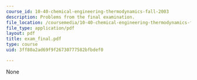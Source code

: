 ```yaml
---
course_id: 10-40-chemical-engineering-thermodynamics-fall-2003
description: Problems from the final examination.
file_location: /coursemedia/10-40-chemical-engineering-thermodynamics-fall-2003/3ff80a2ad69f9f26730777582bfbdef0_exam_final.pdf
file_type: application/pdf
layout: pdf
title: exam_final.pdf
type: course
uid: 3ff80a2ad69f9f26730777582bfbdef0

---
```

None